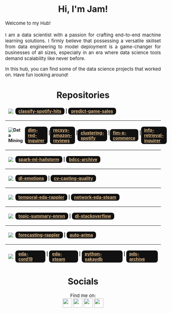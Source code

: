 ﻿<h1 align=center>Hi, I'm Jam!</h1>

<p style="font-size: 15px" align=justify>
  Welcome to my Hub!
  <br><br>
  I am a data scientist with a passion for crafting end-to-end machine learning solutions. I firmly believe that possessing a versatile skillset from data engineering to model deployment is a game-changer for businesses of all sizes, especially in an era where data science tools demand scalability like never before.
</p>

<p style="font-size: 15px" align=justify>
In this hub, you can find some of the data science projects that worked on. Have fun looking around!
</p>

<h1 align=center>Repositories</h1>
<div alt="Machine Learning" style="display: flex; align-items: center; flex: 1; margin: 5px; padding: 5px; font-weight: bold;">
  <img src="https://img.shields.io/badge/Machine%20Learning-F7931E?style=for-the-badge&logo=scikit-learn&logoColor=white">
  &nbsp&nbsp
  <a style="color: #DEB887; background-color: #111111; padding: 2.5px 10px; border-radius: 8px;" href='https://github.com/jamwung/classify-spotify-hits#readme'>classify-spotify-hits</a>&nbsp|&nbsp
  <a style="color: #DEB887; background-color: #111111; padding: 2.5px 10px; border-radius: 8px;" href='https://github.com/jamwung/predict-game-sales#readme'>predict-game-sales</a>
</div>

***

<div alt="Data Mining" style="display: flex; align-items: center; flex: 1; margin: 5px; padding: 5px; font-weight: bold;">
<img src="https://img.shields.io/badge/Data_Mining-2C2D72?style=for-the-badge&logo=pandas&logoColor=white" alt="Data Mining">
&nbsp&nbsp
  <a style="color: #DEB887; background-color: #111111; padding: 2.5px 10px; border-radius: 8px;" href='https://github.com/jamwung/dim-red-inquirer#readme'>dim-red-inquirer</a>&nbsp|&nbsp
  <a style="color: #DEB887; background-color: #111111; padding: 2.5px 10px; border-radius: 8px;" class=custom-font href='https://github.com/jamwung/recsys-amazon-reviews#readme'>recsys-amazon-reviews</a>&nbsp|&nbsp
  <a style="color: #DEB887; background-color: #111111; padding: 2.5px 10px; border-radius: 8px;" href='https://github.com/jamwung/clustering-spotify#readme'>clustering-spotify</a>&nbsp|&nbsp
  <a style="color: #DEB887; background-color: #111111; padding: 2.5px 10px; border-radius: 8px;" href='https://github.com/jamwung/fim-e-commerce#readme'>fim-e-commerce</a>&nbsp|&nbsp
  <a style="color: #DEB887; background-color: #111111; padding: 2.5px 10px; border-radius: 8px;" href='https://github.com/jamwung/info-retrieval-inquirer#readme'>info-retrieval-inquirer</a>
</div>

***

<div alt="Big Data and Cloud Computing" style="display: flex; align-items: center; flex: 1; margin: 5px; padding: 5px; font-weight: bold;">
  <img src="https://img.shields.io/badge/Big_Data_and_Cloud_Computing-FFFFFF?style=for-the-badge&logo=apachespark&logoColor=#E35A16">&nbsp&nbsp
  <a style="color: #DEB887; background-color: #111111; padding: 2.5px 10px; border-radius: 8px;" href='https://github.com/jamwung/spark-ml-hailstorm#readme'>spark-ml-hailstorm</a>
  &nbsp|&nbsp
  <a style="color: #DEB887; background-color: #111111; padding: 2.5px 10px; border-radius: 8px;" href='https://github.com/jamwung/bdcc-archive#readme'>bdcc-archive</a>    
</div>

***

<div alt="Computer Vision" style="display: flex; align-items: center; flex: 1; margin: 5px; padding: 5px; font-weight: bold;">
  <img src="https://img.shields.io/badge/Computer Vision-27338e?style=for-the-badge&logo=OpenCV&logoColor=white">
  &nbsp&nbsp
  <a style="color: #DEB887; background-color: #111111; padding: 2.5px 10px; border-radius: 8px;" href='https://github.com/jamwung/dl-emotions#readme'>dl-emotions</a>&nbsp|&nbsp
  <a style="color: #DEB887; background-color: #111111; padding: 2.5px 10px; border-radius: 8px;" href='https://github.com/jamwung/cv-casting-quality#readme'>cv-casting-quality</a>
</div>

***

<div alt="Network Science" style="display: flex; align-items: center; flex: 1; margin: 5px; padding: 5px; font-weight: bold;">
  <img src="https://img.shields.io/badge/Network Science-239120?style=for-the-badge&logo=plotly&logoColor=white">&nbsp&nbsp
  <a style="color: #DEB887; background-color: #111111; padding: 2.5px 10px; border-radius: 8px;" href='https://github.com/jamwung/temporal-eda-rappler#readme'>temporal-eda-rappler</a>&nbsp|&nbsp
  <a style="color: #DEB887; background-color: #111111; padding: 2.5px 10px; border-radius: 8px;" href='https://github.com/jamwung/network-eda-steam#readme'>network-eda-steam</a>
</div>

***

<div alt="Natural Language Processing" style="display: flex; align-items: center; flex: 1; margin: 5px; padding: 5px; font-weight: bold;">
  <img src="https://img.shields.io/badge/Natural_Language_Processing-EE4C2C?style=for-the-badge&logo=pytorch&logoColor=white">
  &nbsp&nbsp
  <a style="color: #DEB887; background-color: #111111; padding: 2.5px 10px; border-radius: 8px;" href='https://github.com/jamwung/topic-summary-enron#readme'>topic-summary-enron</a>&nbsp|&nbsp
  <a style="color: #DEB887; background-color: #111111; padding: 2.5px 10px; border-radius: 8px;" href='https://github.com/jamwung/dl-stackoverflow#readme'>dl-stackoverflow</a>
</div>

***

<div alt="Time Series Analysis" style="display: flex; align-items: center; flex: 1; margin: 5px; padding: 5px; font-weight: bold;">
  <img src="https://img.shields.io/badge/Time_Series_Analysis-4A90E2?style=for-the-badge&logo=nano&logoColor=white">
  &nbsp&nbsp
  <a style="color: #DEB887; background-color: #111111; padding: 2.5px 10px; border-radius: 8px;" href='https://github.com/jamwung/forecasting-rappler#readme'>forecasting-rappler</a>&nbsp|&nbsp
  <a style="color: #DEB887; background-color: #111111; padding: 2.5px 10px; border-radius: 8px;" href='https://github.com/jamwung/auto-arima#readme'>auto-arima</a>
</div>

***

<div alt="Python" style="display: flex; align-items: center; flex: 1; margin: 5px; padding: 5px; font-weight: bold;">
  <img src="https://img.shields.io/badge/Python-FFD43B?style=for-the-badge&logo=python&logoColor=blue">
  &nbsp&nbsp
  <a style="color: #DEB887; background-color: #111111; padding: 2.5px 10px; border-radius: 8px;" href='https://github.com/jamwung/eda-cord19#readme'>eda-cord19</a>&nbsp|&nbsp
  <a style="color: #DEB887; background-color: #111111; padding: 2.5px 10px; border-radius: 8px;" href='https://github.com/jamwung/eda-steam#readme'>eda-steam</a>&nbsp|&nbsp
  <a style="color: #DEB887; background-color: #111111; padding: 2.5px 10px; border-radius: 8px;" href='https://github.com/jamwung/python-sakaydb#readme'>python-sakaydb</a>&nbsp|&nbsp
  <a style="color: #DEB887; background-color: #111111; padding: 2.5px 10px; border-radius: 8px;" href='https://github.com/jamwung/pds-archive'>pds-archive</a>
</div>

<h1 align=center>Socials</h1>
<p style="font-size: 15px;" align=center>
Find me on:<br>
<a href="https://mail.google.com/mail/?view=cm&fs=1&tf=1&to=jbgwong1@gmail.com&su=Subject&body=Body%20Text"><img src="
https://img.shields.io/badge/Gmail-D14836?style=for-the-badge&logo=gmail&logoColor=white" height=30px></a>
<a href="viber://chat/?number=%2B639985602008" title="+63 998 560 2008"><img src="
https://img.shields.io/badge/viber-685EA9?style=for-the-badge&logo=viber&logoColor=white" height=30px></a>
<a href="https://www.linkedin.com/in/jamwong1/" title="jamwong1"><img src="https://img.shields.io/badge/LinkedIn-0077B5?style=for-the-badge&logo=linkedin&logoColor=white" height=30px></a>
<a href="https://medium.com/@2010.jgwong" title="@2010.jgwong"><img src="https://img.shields.io/badge/Medium-12100E?style=for-the-badge&logo=medium&logoColor=white" height=30px></a>
</p>
